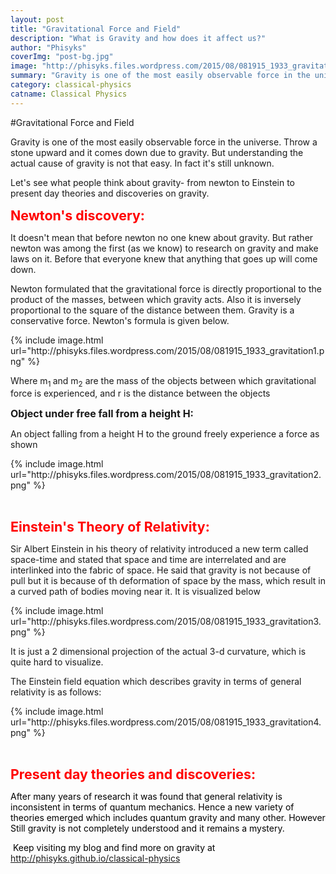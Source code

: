 ```yaml
---
layout: post
title: "Gravitational Force and Field"
description: "What is Gravity and how does it affect us?"
author: "Phisyks"
coverImg: "post-bg.jpg"
image: "http://phisyks.files.wordpress.com/2015/08/081915_1933_gravitation3.png"
summary: "Gravity is one of the most easily observable force in the universe. Throw a stone upward and it comes down due to gravity. But understanding the actual cause of gravity is not that easy. In fact it's still unknown."
category: classical-physics
catname: Classical Physics
---
```


#Gravitational Force and Field

<p>Gravity is one of the most easily observable force in the universe. Throw a stone upward and it comes down due to gravity. But understanding the actual cause of gravity is not that easy. In fact it's still unknown.
</p><p>Let's see what people think about gravity- from newton to Einstein to present day theories and discoveries on gravity.
</p><p><span style="font-size:16pt;"><span style="color:red;"><strong>Newton's discovery: </strong></span>
		</span></p><p>It doesn't mean that before newton no one knew about gravity. But rather newton was among the first (as we know) to research on gravity and make laws on it. Before that everyone knew that anything that goes up will come down.
</p><p>Newton formulated that the gravitational force is directly proportional to the product of the masses, between which gravity acts. Also it is inversely proportional to the square of the distance between them. Gravity is a conservative force. Newton's formula is given below.
</p><p>{% include image.html url="http://phisyks.files.wordpress.com/2015/08/081915_1933_gravitation1.png" %}<span style="font-size:24pt;"><strong>
			</strong></span></p><p>Where m<sub>1 </sub>and m<sub>2</sub> are the mass of the objects between which gravitational force is experienced, and r is the distance between the objects
</p><p><span style="font-size:12pt;"><strong>Object under free fall from a height H:
</strong></span></p><p>An object falling from a height H to the ground freely experience a force as shown
</p><p>{% include image.html url="http://phisyks.files.wordpress.com/2015/08/081915_1933_gravitation2.png" %}<span style="font-size:14pt;"><strong>
			</strong></span></p><p>
 </p><p><span style="color:red;font-size:16pt;"><strong>Einstein's Theory of Relativity:
</strong></span></p><p>Sir Albert Einstein in his theory of relativity introduced a new term called space-time and stated that space and time are interrelated and are interlinked into the fabric of space. He said that gravity is not because of pull but it is because of th deformation of space by the mass, which result in a curved path of bodies moving near it. It is visualized below
</p><p>
{% include image.html url="http://phisyks.files.wordpress.com/2015/08/081915_1933_gravitation3.png" %}
	</p><p>It is just a 2 dimensional projection of the actual 3-d curvature, which is quite hard to visualize.
</p><p>The Einstein field equation which describes gravity in terms of general relativity is as follows:
</p><p>
{% include image.html url="http://phisyks.files.wordpress.com/2015/08/081915_1933_gravitation4.png" %}
	</p><p>
 </p><p><span style="color:red;font-size:16pt;"><strong>Present day theories and discoveries:
</strong></span></p><p><span style="color:black;">After many years of research it was found that general relativity is inconsistent in terms of quantum mechanics. Hence a new variety of theories emerged which includes quantum gravity and many other. However Still gravity is not completely understood and it remains a mystery. 
</span></p><p>
 <span style="color:black;">Keep visiting my blog and find more on gravity at <a href="http://phisyks.github.io/classical-physics.html">http://phisyks.github.io/classical-physics</a>
		</span>